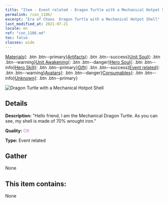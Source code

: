 ```yaml
---
title: "Item - Event related - Dragon Turtle with a Mechanical Hotpot Shell"
permalink: /con_1186/
excerpt: "Era of Chaos  Dragon Turtle with a Mechanical Hotpot Shell"
last_modified_at: 2021-07-21
locale: en
ref: "con_1186.md"
toc: false
classes: wide
---
```

 [Materials](/Items/){: .btn .btn--primary}[Artifacts](/Items/Artifacts/){: .btn .btn--success}[Unit Soul](/Items/UnitSoul/){: .btn .btn--warning}[Unit Awakening](/Items/UnitAwakening/){: .btn .btn--danger}[Hero Soul](/Items/HeroSoul/){: .btn .btn--info}[Hero Skill](/Items/HeroSkill/){: .btn .btn--primary}[Gift](/Items/Gift/){: .btn .btn--success}[Event related](/Items/Events/){: .btn .btn--warning}[Avatars](/Items/Avatars/){: .btn .btn--danger}[Consumables](/Items/Consumables/){: .btn .btn--info}[Unknown](/Items/Unknown/){: .btn .btn--primary}

 ![Dragon Turtle with a Mechanical Hotpot Shell](/images/t/i_81512231.png)

## Details
 **Description:** \"Hello friend, I am the Mechanical Dragon Turtle. As you can see, my shell is made of 70% wrought iron.\"

 **Quality:** <span style="color: #DA70D6">OK</span>

 **Type:** Event related

## Gather

  None

## This item contains:

  None

